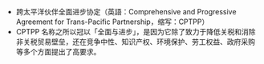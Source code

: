 - 跨太平洋伙伴全面进步协定（英語：Comprehensive and Progressive Agreement for Trans-Pacific Partnership，缩写：CPTPP）
- CPTPP 名称之所以冠以「全面与进步」，是因为它除了致力于降低关税和消除非关税贸易壁垒，还在竞争中性、知识产权、环境保护、劳工权益、政府采购等多个方面提出了高要求。